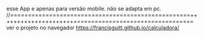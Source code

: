 esse App e apenas para versão mobile. não se adapta em pc.
//===================================================++++++++++++++++++++++=================================
 ver o projeto no navegador https://francisguitt.github.io/calculadora/
